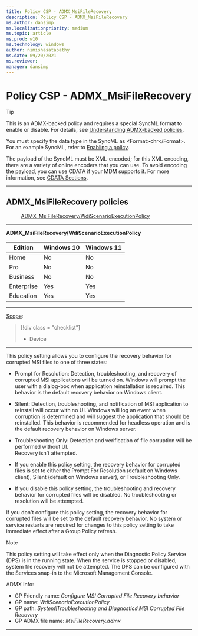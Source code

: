 ```yaml
---
title: Policy CSP - ADMX_MsiFileRecovery
description: Policy CSP - ADMX_MsiFileRecovery
ms.author: dansimp
ms.localizationpriority: medium
ms.topic: article
ms.prod: w10
ms.technology: windows
author: nimishasatapathy
ms.date: 09/20/2021
ms.reviewer: 
manager: dansimp
---
```


# Policy CSP - ADMX_MsiFileRecovery

> [!TIP]
> This is an ADMX-backed policy and requires a special SyncML format to enable or disable. For details, see [Understanding ADMX-backed policies](./understanding-admx-backed-policies.md).
> 
> You must specify the data type in the SyncML as &lt;Format&gt;chr&lt;/Format&gt;. For an example SyncML, refer to [Enabling a policy](./understanding-admx-backed-policies.md#enabling-a-policy).
> 
> The payload of the SyncML must be XML-encoded; for this XML encoding, there are a variety of online encoders that you can use. To avoid encoding the payload, you can use CDATA if your MDM supports it. For more information, see [CDATA Sections](http://www.w3.org/TR/REC-xml/#sec-cdata-sect).

<hr/>

<!--Policies-->
## ADMX_MsiFileRecovery policies  

<dl>
  <dd>
    <a href="#admx-msifilerecovery-wdiscenarioexecutionpolicy">ADMX_MsiFileRecovery/WdiScenarioExecutionPolicy</a>
  </dd>
</dl>

<hr/>

<!--Policy-->
<a href="" id="admx-msifilerecovery-wdiscenarioexecutionpolicy"></a>**ADMX_MsiFileRecovery/WdiScenarioExecutionPolicy**  

<!--SupportedSKUs-->

|Edition|Windows 10|Windows 11|
|--- |--- |--- |
|Home|No|No|
|Pro|No|No|
|Business|No|No|
|Enterprise|Yes|Yes|
|Education|Yes|Yes|

<!--/SupportedSKUs-->
<hr/>

<!--Scope-->
[Scope](./policy-configuration-service-provider.md#policy-scope):

> [!div class = "checklist"]
> * Device

<hr/>

<!--/Scope-->
<!--Description-->
This policy setting allows you to configure the recovery behavior for corrupted MSI files to one of three states:  

- Prompt for Resolution: Detection, troubleshooting, and recovery of corrupted MSI applications will be turned on. Windows will prompt the user with a dialog-box when application reinstallation is required.
This behavior is the default recovery behavior on Windows client.  

- Silent: Detection, troubleshooting, and notification of MSI application to reinstall will occur with no UI. Windows will log an event when corruption is determined and will suggest the application that should be reinstalled. This behavior is recommended for headless operation and is the default recovery behavior on Windows server.  

- Troubleshooting Only: Detection and verification of file corruption will be performed without UI.  
Recovery isn't attempted.  

- If you enable this policy setting, the recovery behavior for corrupted files is set to either the Prompt For Resolution (default on Windows client), Silent (default on Windows server), or Troubleshooting Only.  

- If you disable this policy setting, the troubleshooting and recovery behavior for corrupted files will be disabled. No troubleshooting or resolution will be attempted.  

If you don't configure this policy setting, the recovery behavior for corrupted files will be set to the default recovery behavior. No system or service restarts are required for changes to this policy setting to take immediate effect after a Group Policy refresh.  

> [!NOTE]
> This policy setting will take effect only when the Diagnostic Policy Service (DPS) is in the running state. When the service is stopped or disabled, system file recovery will not be attempted. The DPS can be configured with the Services snap-in to the Microsoft Management Console.

<!--/Description-->


<!--ADMXBacked-->
ADMX Info:  
-   GP Friendly name: *Configure MSI Corrupted File Recovery behavior*
-   GP name: *WdiScenarioExecutionPolicy*
-   GP path: *System\Troubleshooting and Diagnostics\MSI Corrupted File Recovery*
-   GP ADMX file name: *MsiFileRecovery.admx*

<!--/ADMXBacked-->
<!--/Policy-->

<hr/>

<!--/Policies-->